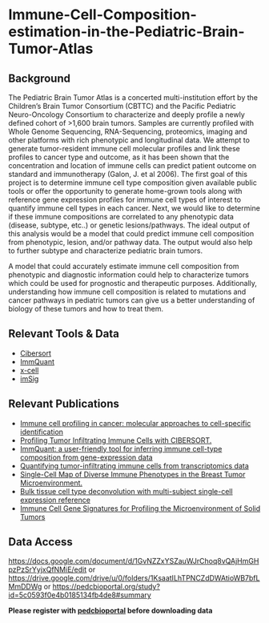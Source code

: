 # Immune-Cell-Composition-estimation-in-the-Pediatric-Brain-Tumor-Atlas



## Background

The Pediatric Brain Tumor Atlas is a concerted multi-institution effort by the Children’s Brain Tumor Consortium (CBTTC) and the Pacific Pediatric Neuro-Oncology Consortium to characterize and deeply profile a newly defined cohort of >1,600 brain tumors. Samples are currently profiled with Whole Genome Sequencing, RNA-Sequencing, proteomics, imaging and other platforms with rich phenotypic and longitudinal data.  We attempt to generate tumor-resident immune cell molecular profiles and link these profiles to cancer type and outcome, as it has been shown that the concentration and location of immune cells can predict patient outcome on standard and immunotherapy (Galon, J. et al 2006).  The first goal of this project is to determine immune cell type composition given available public tools  or offer the opportunity to generate  home-grown tools along with reference gene expression profiles for immune cell types of interest to quantify immune cell types in each cancer. Next, we would like to determine if these immune compositions are correlated to any phenotypic data (disease, subtype, etc..) or genetic lesions/pathways. The ideal output of this analysis would be a model that could predict immune cell composition from phenotypic, lesion, and/or pathway data. The  output would also help to further subtype and characterize pediatric brain tumors. 

A model that could accurately estimate immune cell composition from phenotypic and diagnostic information could help to characterize tumors which could be used for prognostic and therapeutic purposes. Additionally, understanding how immune cell composition is related to mutations and cancer pathways in pediatric tumors can give us a better understanding of biology of these tumors and how to treat them. 


## Relevant Tools & Data

* [Cibersort](https://cibersort.stanford.edu/)
* [ImmQuant](http://csgi.tau.ac.il/ImmQuant/)
* [x-cell](http://xcell.ucsf.edu/)
* [imSig](https://cran.r-project.org/web/packages/imsig/index.html)



## Relevant Publications

* [Immune cell profiling in cancer: molecular approaches to cell-specific identification](https://www.nature.com/articles/s41698-017-0031-0)
* [Profiling Tumor Infiltrating Immune Cells with CIBERSORT.](https://www.ncbi.nlm.nih.gov/pubmed/29344893)
* [ImmQuant: a user-friendly tool for inferring immune cell-type composition from gene-expression data](https://www.ncbi.nlm.nih.gov/pmc/articles/PMC5167062/)
* [Quantifying tumor-infiltrating immune cells from transcriptomics data](https://www.ncbi.nlm.nih.gov/pmc/articles/PMC6006237/)
* [Single-Cell Map of Diverse Immune Phenotypes in the Breast Tumor Microenvironment.](https://www.ncbi.nlm.nih.gov/pubmed/29961579)
* [Bulk tissue cell type deconvolution with multi-subject single-cell expression reference](https://www.nature.com/articles/s41467-018-08023-x)
* [Immune Cell Gene Signatures for Profiling the Microenvironment of Solid Tumors](http://cancerimmunolres.aacrjournals.org/content/6/11/1388)

## Data Access
https://docs.google.com/document/d/1GvNZZxYSZauWJrChoq8vQAjHmGHpzPzSrYyjxQfNMiE/edit
or
https://drive.google.com/drive/u/0/folders/1KsaatILhTPNCZdDWAtioWB7bfLMmDDWg
or
https://pedcbioportal.org/study?id=5c0593f0e4b0185134fb4de8#summary

**Please register with [pedcbioportal](https://pedcbioportal.org/) before downloading data**


